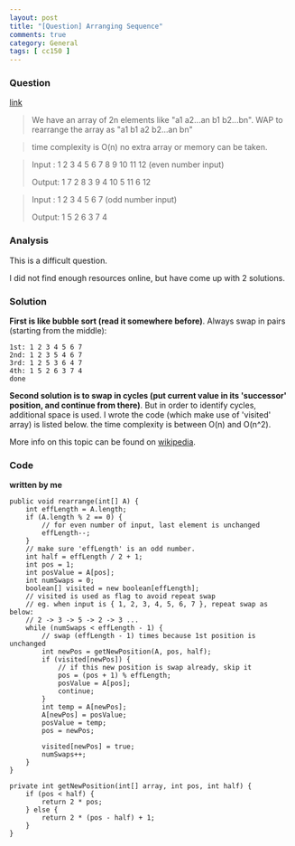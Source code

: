 ```yaml
---
layout: post
title: "[Question] Arranging Sequence"
comments: true
category: General
tags: [ cc150 ]
---
```


### Question 

[link](http://tech-queries.blogspot.sg/2008/11/arranging-sequence.html)

> We have an array of 2n elements like "a1 a2...an b1 b2...bn". WAP to rearrange the array as "a1 b1 a2 b2...an bn"

> time complexity is O(n) no extra array or memory can be taken.

> Input : 1 2 3 4 5 6 7 8 9 10 11 12 (even number input)
>
> Output: 1 7 2 8 3 9 4 10 5 11 6 12

> Input : 1 2 3 4 5 6 7 (odd number input)
>
> Output: 1 5 2 6 3 7 4

### Analysis

This is a difficult question. 

I did not find enough resources online, but have come up with 2 solutions.

### Solution

__First is like bubble sort (read it somewhere before)__. Always swap in pairs (starting from the middle): 

	1st: 1 2 3 4 5 6 7
	2nd: 1 2 3 5 4 6 7
	3rd: 1 2 5 3 6 4 7
	4th: 1 5 2 6 3 7 4
	done

__Second solution is to swap in cycles (put current value in its 'successor' position, and continue from there)__. But in order to identify cycles, additional space is used. I wrote the code (which make use of 'visited' array) is listed below. the time complexity is between O(n) and O(n^2). 

More info on this topic can be found on [wikipedia](http://en.wikipedia.org/wiki/In-place_matrix_transposition). 

### Code

__written by me__

	public void rearrange(int[] A) {
		int effLength = A.length;
		if (A.length % 2 == 0) {
			// for even number of input, last element is unchanged
			effLength--;
		}
		// make sure 'effLength' is an odd number.
		int half = effLength / 2 + 1;
		int pos = 1;
		int posValue = A[pos];
		int numSwaps = 0;
		boolean[] visited = new boolean[effLength];
		// visited is used as flag to avoid repeat swap
		// eg. when input is { 1, 2, 3, 4, 5, 6, 7 }, repeat swap as below:
		// 2 -> 3 -> 5 -> 2 -> 3 ...
		while (numSwaps < effLength - 1) {
			// swap (effLength - 1) times because 1st position is unchanged
			int newPos = getNewPosition(A, pos, half);
			if (visited[newPos]) {
				// if this new position is swap already, skip it
				pos = (pos + 1) % effLength;
				posValue = A[pos];
				continue;
			}
			int temp = A[newPos];
			A[newPos] = posValue;
			posValue = temp;
			pos = newPos;

			visited[newPos] = true;
			numSwaps++;
		}
	}

	private int getNewPosition(int[] array, int pos, int half) {
		if (pos < half) {
			return 2 * pos;
		} else {
			return 2 * (pos - half) + 1;
		}
	}
